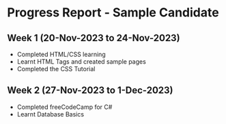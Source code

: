 # Progress Report - Sample Candidate

## Week 1 (20-Nov-2023 to 24-Nov-2023)
- Completed HTML/CSS learning
- Learnt HTML Tags and created sample pages
- Completed the CSS Tutorial 

## Week 2 (27-Nov-2023 to 1-Dec-2023)
- Completed freeCodeCamp for C# 
- Learnt Database Basics
